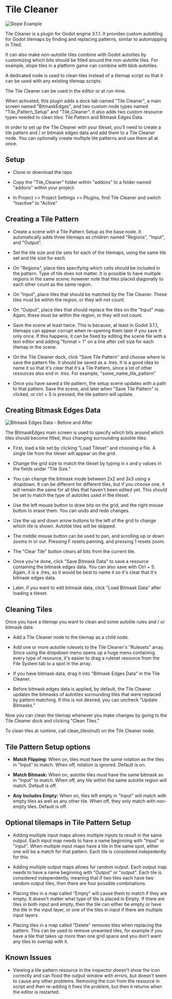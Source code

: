# Tile Cleaner
![Slope Example](https://images2.imgbox.com/0e/2c/no2nxaep_o.jpg)

Tile Cleaner is a plugin for Godot engine 3.1.1.  It provides custom autotiling for Godot tilemaps by finding and replacing patterns, similar to automapping in Tiled.

It can also make non-autotile tiles combine with Godot autotiles by customizing which bits should be filled around the non-autotile tiles.  For example, slope tiles in a platform game can combine with blob autotiles.

A dedicated node is used to clean tiles instead of a tilemap script so that it can be used with any existing tilemap scripts.

The Tile Cleaner can be used in the editor or at run-time.

When activated, this plugin adds a dock tab named "Tile Cleaner", a main screen named "BitmaskEdges", and two custom node types named "Tile_Pattern_Setup" and "Tile_Cleaner".  It also adds two custom resource types needed to clean tiles: Tile Pattern and Bitmask Edges Data.

In order to set up the Tile Cleaner with your tileset, you'll need to create a tile pattern and / or bitmask edges data and add them to a Tile Cleaner node.  You can optionally create multiple tile patterns and use them all at once.

## Setup
- Clone or download the repo

- Copy the "Tile_Cleaner" folder within "addons" to a folder named "addons" within your project.

- In Project >> Project Settings >> Plugins, find Tile Cleaner and switch "Inactive" to "Active"

## Creating a Tile Pattern
- Create a scene with a Tile Pattern Setup as the base node.  It automatically adds three tilemaps as children named "Regions", "Input", and "Output".

- Set the tile size and tile sets for each of the tilemaps, using the same tile set and tile size for each.

- On "Regions", place tiles specifying which cells should be included in the pattern.  Type of tile does not matter.  It is possible to have multiple regions in the same scene; however note that tiles placed diagonally to each other count as the same region.

- On "Input", place tiles that should be matched by the Tile Cleaner.  These tiles must be within the region, or they will not count.

- On "Output", place tiles that should replace the tiles on the "Input" map.  Again, these must be within the region, or they will not count.

- Save the scene at least twice.  This is because, at least in Godot 3.1.1, tilemaps can appear corrupt when re-opening them later if you save it only once.  If this happens, it can be fixed by editing the scene file with a text editor and adding "format = 1" on a line after cell size for each tilemap in the scene.

- On the Tile Cleaner dock, click "Save Tile Pattern" and choose where to save the pattern file.  It should be saved as a .tres.  It is a good idea to name it so that it's clear that it's a Tile Pattern, since a lot of other resources also end in .tres.  For example, "some_name_tile_pattern"

- Once you have saved a tile pattern, the setup scene updates with a path to that pattern.  Save the scene, and later when "Save Tile Pattern" is clicked, or ctrl + S is pressed, the tile pattern will update.

## Creating Bitmask Edges Data
![Bitmask Edges Data - Before and After](https://images2.imgbox.com/a4/ef/9OjA2vvO_o.jpg)

The BitmaskEdges main screen is used to specify which bits around which tiles should become filled, thus changing surrounding autotile tiles.

- First, load a tile set by clicking "Load Tileset" and choosing a file.  A single tile from the tileset will appear on the grid.

- Change the grid size to match the tileset by typing in x and y values in the fields under "Tile Size."

- You can change the bitmask mode between 2x2 and 3x3 using a dropdown.  It can be different for different tiles, but if you choose one, it will remain the same for all tiles that haven't been edited yet.  This should be set to match the type of autotiles used in the tileset.

- Use the left mouse button to draw bits on the grid, and the right mouse button to erase them.  You can undo and redo changes.

- Use the up and down arrow buttons to the left of the grid to change which tile is shown.  Autotile tiles will be skipped.

- The middle mouse button can be used to pan, and scrolling up or down zooms in or out.  Pressing F resets panning, and pressing 1 resets zoom.

- The "Clear Tile" button clears all bits from the current tile.

- Once you're done, click "Save Bitmask Data" to save a resource containing the bitmask edges data.  You can also save with Ctrl + S.  Again, it is a .tres, so it would be best to name it so it's clear that it's bitmask edges data.

- Later, if you want to edit bitmask data, click "Load Bitmask Data" after loading a tileset.

## Cleaning Tiles
Once you have a tilemap you want to clean and some autotile rules and / or bitmask data:

- Add a Tile Cleaner node to the tilemap as a child node.

- Add one or more autotile rulesets to the Tile Cleaner's "Rulesets" array.  Since using the dropdown menu opens up a huge menu containing every type of resource, it's easier to drag a ruleset resource from the File System tab to a spot in the array.

- If you have bitmask data, drag it into "Bitmask Edges Data" in the Tile Cleaner.

- Before bitmask edges data is applied, by default, the Tile Cleaner updates the bitmasks of autotiles surrounding tiles that were replaced by pattern matching.  If this is not desired, you can uncheck "Update Bitmasks."

Now you can clean the tilemap whenever you make changes by going to the Tile Cleaner dock and clicking "Clean Tiles."

To clean tiles at runtime, call clean_tiles(null) on the Tile Cleaner node.

## Tile Pattern Setup options
- **Match Flipping:** When on, tiles must have the same rotation as the tiles in "Input" to match.  When off, rotation is ignored.  Default is on.

- **Match Bitmask:** When on, autotile tiles must have the same bitmask as in "Input" to match.  When off, any tile within the same autotile region will match.  Default is off.

- **Any Includes Empty:** When on, tiles left empty in "Input" will match with empty tiles as well as any other tile.  When off, they only match with non-empty tiles.  Default is off.

## Optional tilemaps in Tile Pattern Setup
- Adding multiple input maps allows multiple inputs to result in the same output.  Each input map needs to have a name beginning with "Input" or "input".  When multiple input maps have a tile in the same spot, either one will be a match for that pattern.  Each tile is considered indepedently for this.

- Adding multiple output maps allows for random output.  Each output map needs to have a name beginning with "Output" or "output".  Each tile is considered independently, meaning that if two tiles each have two random output tiles, then there are four possible combinations.

- Placing tiles in a map called "Empty" will cause them to match if they are empty.  It doesn't matter what type of tile is placed in Empty.  If there are tiles in both input and empty, then the tile can either be empty or have the tile in the input layer, or one of the tiles in input if there are multiple input layers.

- Placing tiles in a map called "Delete" removes tiles when replacing the pattern.  This can be used to remove unwanted tiles, for example if you have a tile that takes up more than one grid space and you don't want any tiles to overlap with it.

## Known Issues
- Viewing a tile pattern resource in the inspector doesn't show the icon correctly and can flood the output window with errors, but doesn't seem to cause any other problems.  Removing the icon from the resource in script and then re-adding it fixes the problem, but then it returns when the editor is restarted.
